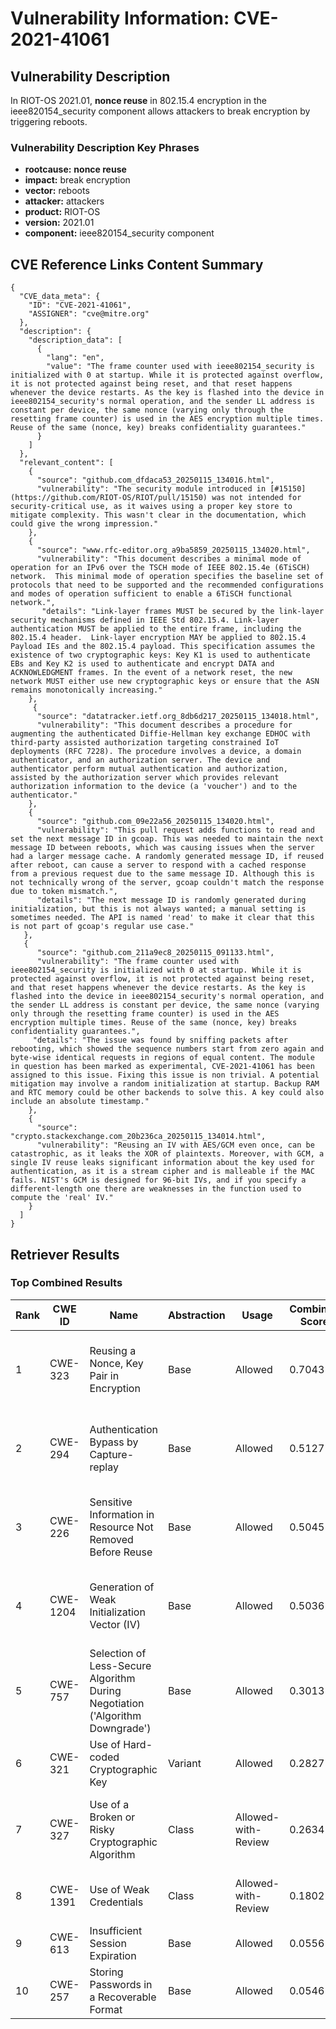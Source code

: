 # Vulnerability Information: CVE-2021-41061

## Vulnerability Description
In RIOT-OS 2021.01, **nonce reuse** in 802.15.4 encryption in the ieee820154_security component allows attackers to break encryption by triggering reboots.

### Vulnerability Description Key Phrases
- **rootcause:** **nonce reuse**
- **impact:** break encryption
- **vector:** reboots
- **attacker:** attackers
- **product:** RIOT-OS
- **version:** 2021.01
- **component:** ieee820154_security component

## CVE Reference Links Content Summary
```
{
  "CVE_data_meta": {
    "ID": "CVE-2021-41061",
    "ASSIGNER": "cve@mitre.org"
  },
  "description": {
    "description_data": [
      {
        "lang": "en",
        "value": "The frame counter used with ieee802154_security is initialized with 0 at startup. While it is protected against overflow, it is not protected against being reset, and that reset happens whenever the device restarts. As the key is flashed into the device in ieee802154_security's normal operation, and the sender LL address is constant per device, the same nonce (varying only through the resetting frame counter) is used in the AES encryption multiple times. Reuse of the same (nonce, key) breaks confidentiality guarantees."
      }
    ]
  },
  "relevant_content": [
    {
      "source": "github.com_dfdaca53_20250115_134016.html",
      "vulnerability": "The security module introduced in [#15150](https://github.com/RIOT-OS/RIOT/pull/15150) was not intended for security-critical use, as it waives using a proper key store to mitigate complexity. This wasn't clear in the documentation, which could give the wrong impression."
    },
    {
      "source": "www.rfc-editor.org_a9ba5859_20250115_134020.html",
      "vulnerability": "This document describes a minimal mode of operation for an IPv6 over the TSCH mode of IEEE 802.15.4e (6TiSCH) network.  This minimal mode of operation specifies the baseline set of protocols that need to be supported and the recommended configurations and modes of operation sufficient to enable a 6TiSCH functional network.",
       "details": "Link-layer frames MUST be secured by the link-layer security mechanisms defined in IEEE Std 802.15.4. Link-layer authentication MUST be applied to the entire frame, including the 802.15.4 header.  Link-layer encryption MAY be applied to 802.15.4 Payload IEs and the 802.15.4 payload. This specification assumes the existence of two cryptographic keys: Key K1 is used to authenticate EBs and Key K2 is used to authenticate and encrypt DATA and ACKNOWLEDGMENT frames. In the event of a network reset, the new network MUST either use new cryptographic keys or ensure that the ASN remains monotonically increasing."
    },
     {
      "source": "datatracker.ietf.org_8db6d217_20250115_134018.html",
      "vulnerability": "This document describes a procedure for augmenting the authenticated Diffie-Hellman key exchange EDHOC with third-party assisted authorization targeting constrained IoT deployments (RFC 7228). The procedure involves a device, a domain authenticator, and an authorization server. The device and authenticator perform mutual authentication and authorization, assisted by the authorization server which provides relevant authorization information to the device (a 'voucher') and to the authenticator."
    },
    {
      "source": "github.com_09e22a56_20250115_134020.html",
      "vulnerability": "This pull request adds functions to read and set the next message ID in gcoap. This was needed to maintain the next message ID between reboots, which was causing issues when the server had a larger message cache. A randomly generated message ID, if reused after reboot, can cause a server to respond with a cached response from a previous request due to the same message ID. Although this is not technically wrong of the server, gcoap couldn't match the response due to token mismatch.",
      "details": "The next message ID is randomly generated during initialization, but this is not always wanted; a manual setting is sometimes needed. The API is named 'read' to make it clear that this is not part of gcoap's regular use case."
   },
   {
      "source": "github.com_211a9ec8_20250115_091133.html",
      "vulnerability": "The frame counter used with ieee802154_security is initialized with 0 at startup. While it is protected against overflow, it is not protected against being reset, and that reset happens whenever the device restarts. As the key is flashed into the device in ieee802154_security's normal operation, and the sender LL address is constant per device, the same nonce (varying only through the resetting frame counter) is used in the AES encryption multiple times. Reuse of the same (nonce, key) breaks confidentiality guarantees.",
     "details": "The issue was found by sniffing packets after rebooting, which showed the sequence numbers start from zero again and byte-wise identical requests in regions of equal content. The module in question has been marked as experimental, CVE-2021-41061 has been assigned to this issue. Fixing this issue is non trivial. A potential mitigation may involve a random initialization at startup. Backup RAM and RTC memory could be other backends to solve this. A key could also include an absolute timestamp."
    },
    {
      "source": "crypto.stackexchange.com_20b236ca_20250115_134014.html",
      "vulnerability": "Reusing an IV with AES/GCM even once, can be catastrophic, as it leaks the XOR of plaintexts. Moreover, with GCM, a single IV reuse leaks significant information about the key used for authentication, as it is a stream cipher and is malleable if the MAC fails. NIST's GCM is designed for 96-bit IVs, and if you specify a different-length one there are weaknesses in the function used to compute the 'real' IV."
    }
  ]
}
```

## Retriever Results

### Top Combined Results

| Rank | CWE ID | Name | Abstraction | Usage | Combined Score | Retrievers | Individual Scores |
|------|--------|------|-------------|-------|---------------|------------|-------------------|
| 1 | CWE-323 | Reusing a Nonce, Key Pair in Encryption | Base | Allowed | 0.7043 | dense, sparse, graph | dense: 0.665, sparse: 0.302, graph: 0.556 |
| 2 | CWE-294 | Authentication Bypass by Capture-replay | Base | Allowed | 0.5127 | dense, sparse, graph | dense: 0.519, sparse: 0.103, graph: 0.543 |
| 3 | CWE-226 | Sensitive Information in Resource Not Removed Before Reuse | Base | Allowed | 0.5045 | dense, sparse, graph | dense: 0.505, sparse: 0.102, graph: 0.540 |
| 4 | CWE-1204 | Generation of Weak Initialization Vector (IV) | Base | Allowed | 0.5036 | dense, sparse, graph | dense: 0.491, sparse: 0.116, graph: 0.537 |
| 5 | CWE-757 | Selection of Less-Secure Algorithm During Negotiation ('Algorithm Downgrade') | Base | Allowed | 0.3013 | dense, sparse | dense: 0.488, sparse: 0.100 |
| 6 | CWE-321 | Use of Hard-coded Cryptographic Key | Variant | Allowed | 0.2827 | dense, sparse | dense: 0.506, sparse: 0.093 |
| 7 | CWE-327 | Use of a Broken or Risky Cryptographic Algorithm | Class | Allowed-with-Review | 0.2634 | dense, sparse, graph | dense: 0.489, sparse: 0.105, graph: 0.402 |
| 8 | CWE-1391 | Use of Weak Credentials | Class | Allowed-with-Review | 0.1802 | dense, sparse | dense: 0.497, sparse: 0.101 |
| 9 | CWE-613 | Insufficient Session Expiration | Base | Allowed | 0.0556 | sparse | sparse: 0.097 |
| 10 | CWE-257 | Storing Passwords in a Recoverable Format | Base | Allowed | 0.0546 | sparse | sparse: 0.095 |

